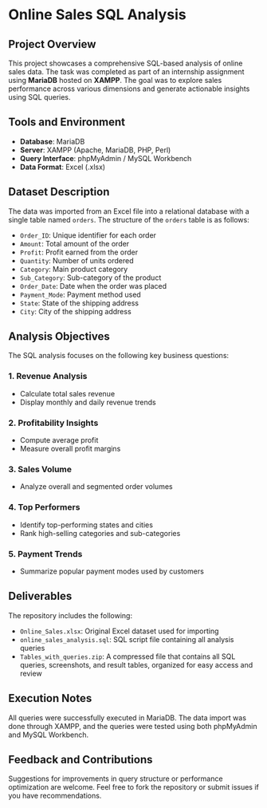 # Online Sales SQL Analysis

## Project Overview

This project showcases a comprehensive SQL-based analysis of online sales data. The task was completed as part of an internship assignment using **MariaDB** hosted on **XAMPP**. The goal was to explore sales performance across various dimensions and generate actionable insights using SQL queries.

## Tools and Environment

- **Database**: MariaDB  
- **Server**: XAMPP (Apache, MariaDB, PHP, Perl)  
- **Query Interface**: phpMyAdmin / MySQL Workbench  
- **Data Format**: Excel (.xlsx)

## Dataset Description

The data was imported from an Excel file into a relational database with a single table named `orders`. The structure of the `orders` table is as follows:

- `Order_ID`: Unique identifier for each order  
- `Amount`: Total amount of the order  
- `Profit`: Profit earned from the order  
- `Quantity`: Number of units ordered  
- `Category`: Main product category  
- `Sub_Category`: Sub-category of the product  
- `Order_Date`: Date when the order was placed  
- `Payment_Mode`: Payment method used  
- `State`: State of the shipping address  
- `City`: City of the shipping address

## Analysis Objectives

The SQL analysis focuses on the following key business questions:

### 1. Revenue Analysis

- Calculate total sales revenue  
- Display monthly and daily revenue trends  

### 2. Profitability Insights

- Compute average profit  
- Measure overall profit margins  

### 3. Sales Volume

- Analyze overall and segmented order volumes  

### 4. Top Performers

- Identify top-performing states and cities  
- Rank high-selling categories and sub-categories  

### 5. Payment Trends

- Summarize popular payment modes used by customers

## Deliverables

The repository includes the following:

- `Online_Sales.xlsx`: Original Excel dataset used for importing  
- `online_sales_analysis.sql`: SQL script file containing all analysis queries  
- `Tables_with_queries.zip`: A compressed file that contains all SQL queries, screenshots, and result tables, organized for easy access and review

## Execution Notes

All queries were successfully executed in MariaDB. The data import was done through XAMPP, and the queries were tested using both phpMyAdmin and MySQL Workbench.

## Feedback and Contributions

Suggestions for improvements in query structure or performance optimization are welcome. Feel free to fork the repository or submit issues if you have recommendations.
